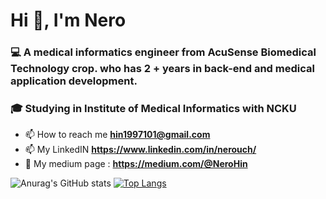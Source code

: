 <h1 align="left">Hi 👋, I'm Nero</h1>
<h3 align="left">💻 A medical informatics engineer from AcuSense Biomedical Technology crop. who has 2 + years in back-end and medical application development.</h3>
<h3 align="left">🎓 Studying in Institute of Medical Informatics with NCKU</h3>


- 📫 How to reach me **hin1997101@gmail.com**
- 📫 My LinkedIN **https://www.linkedin.com/in/nerouch/**
- 📕 My medium page : **https://medium.com/@NeroHin**

![Anurag's GitHub stats](https://github-readme-stats.vercel.app/api?username=NeroHin&count_private=true&theme=gruvbox&include_all_commits=true)
[![Top Langs](https://github-readme-stats.vercel.app/api/top-langs/?username=NeroHin&theme=gruvbox&langs_count=8)](https://github.com/NeroHin/github-readme-stats)
